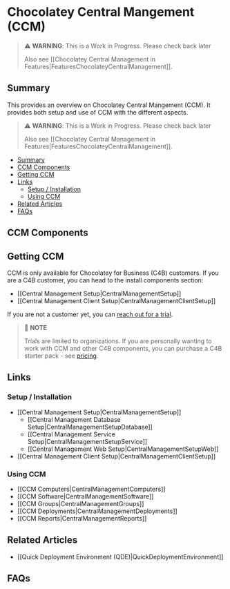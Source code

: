 # Chocolatey Central Mangement (CCM)

> :warning: **WARNING**: This is a Work in Progress. Please check back later
>
> Also see [[Chocolatey Central Management in Features|FeaturesChocolateyCentralManagement]].

## Summary
This provides an overview on Chocolatey Central Mangement (CCM). It provides both setup and use of CCM with the different aspects.

> :warning: **WARNING**: This is a Work in Progress. Please check back later
>
> Also see [[Chocolatey Central Management in Features|FeaturesChocolateyCentralManagement]].


<!-- TOC depthFrom:2 -->

- [Summary](#summary)
- [CCM Components](#ccm-components)
- [Getting CCM](#getting-ccm)
- [Links](#links)
  - [Setup / Installation](#setup--installation)
  - [Using CCM](#using-ccm)
- [Related Articles](#related-articles)
- [FAQs](#faqs)

<!-- /TOC -->

## CCM Components


## Getting CCM
CCM is only available for Chocolatey for Business (C4B) customers. If you are a C4B customer, you can head to the install components section:

* [[Central Management Setup|CentralManagementSetup]]
* [[Central Management Client Setup|CentralManagementClientSetup]]

If you are not a customer yet, you can [reach out for a trial](https://chocolatey.org/contact/trial).

> :memo: **NOTE**
>
> Trials are limited to organizations. If you are personally wanting to work with CCM and other C4B components, you can purchase a C4B starter pack - see [pricing](https://chocolatey.org/pricing).

## Links

### Setup / Installation
* [[Central Management Setup|CentralManagementSetup]]
    * [[Central Management Database Setup|CentralManagementSetupDatabase]]
    * [[Central Management Service Setup|CentralManagementSetupService]]
    * [[Central Management Web Setup|CentralManagementSetupWeb]]
* [[Central Management Client Setup|CentralManagementClientSetup]]

### Using CCM

* [[CCM Computers|CentralManagementComputers]]
* [[CCM Software|CentralManagementSoftware]]
* [[CCM Groups|CentralManagementGroups]]
* [[CCM Deployments|CentralManagementDeployments]]
* [[CCM Reports|CentralManagementReports]]


## Related Articles

* [[Quick Deployment Environment (QDE)|QuickDeploymentEnvironment]]

## FAQs
